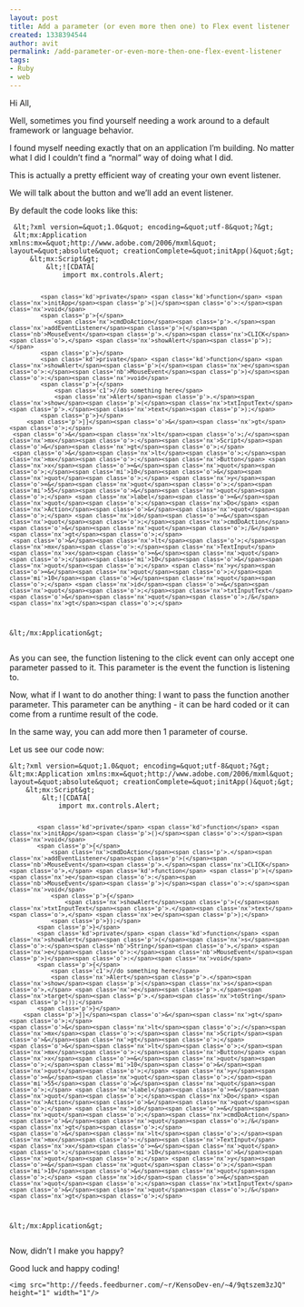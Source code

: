 ```yaml
---
layout: post
title: Add a parameter (or even more then one) to Flex event listener
created: 1338394544
author: avit
permalink: /add-parameter-or-even-more-then-one-flex-event-listener
tags:
- Ruby
- web
---
```

<p>Hi All,</p>

<p>Well, sometimes you find yourself needing a work around to a default framework or language behavior.</p>

<p>I found myself needing exactly that on an application I’m building. No matter what I did I couldn’t find a “normal” way of doing what I did.</p>

<p>This is actually a pretty efficient way of creating your own event listener.</p>

<p>We will talk about the button and we’ll add an event listener.</p>

<p>By default the code looks like this:</p>
<div class='highlight'><pre><code class='actionscript'> <span class='o'>&</span><span class='nx'>lt</span><span class='o'>;?</span><span class='nx'>xml</span> <span class='nx'>version</span><span class='o'>=&</span><span class='nx'>quot</span><span class='o'>;</span><span class='mf'>1.0</span><span class='o'>&</span><span class='nx'>quot</span><span class='o'>;</span> <span class='nx'>encoding</span><span class='o'>=&</span><span class='nx'>quot</span><span class='o'>;</span><span class='nx'>utf</span><span class='o'>-</span><span class='mi'>8</span><span class='o'>&</span><span class='nx'>quot</span><span class='o'>;?&</span><span class='nx'>gt</span><span class='o'>;</span>
 <span class='o'>&</span><span class='nx'>lt</span><span class='o'>;</span><span class='nx'>mx</span><span class='o'>:</span><span class='nx'>Application</span> <span class='nx'>xmlns</span><span class='o'>:</span><span class='nx'>mx</span><span class='o'>=&</span><span class='nx'>quot</span><span class='o'>;</span><span class='nx'>http</span><span class='o'>://</span><span class='nx'>www</span><span class='p'>.</span><span class='nx'>adobe</span><span class='p'>.</span><span class='nx'>com</span><span class='sr'>/2006/m</span><span class='nx'>xml</span><span class='o'>&</span><span class='nx'>quot</span><span class='o'>;</span> <span class='nx'>layout</span><span class='o'>=&</span><span class='nx'>quot</span><span class='o'>;</span><span class='nx'>absolute</span><span class='o'>&</span><span class='nx'>quot</span><span class='o'>;</span> <span class='nx'>creationComplete</span><span class='o'>=&</span><span class='nx'>quot</span><span class='o'>;</span><span class='nx'>initApp</span><span class='p'>()</span><span class='o'>&</span><span class='nx'>quot</span><span class='o'>;&</span><span class='nx'>gt</span><span class='o'>;</span>
     <span class='o'>&</span><span class='nx'>lt</span><span class='o'>;</span><span class='nx'>mx</span><span class='o'>:</span><span class='nx'>Script</span><span class='o'>&</span><span class='nx'>gt</span><span class='o'>;</span>
         <span class='o'>&</span><span class='nx'>lt</span><span class='o'>;!</span><span class='p'>[</span><span class='nx'>CDATA</span><span class='p'>[</span>
             <span class='kd'>import</span> <span class='nx'>mx</span><span class='p'>.</span><span class='nx'>controls</span><span class='p'>.</span><span class='nx'>Alert</span><span class='o'>;</span>

             <span class='kd'>private</span> <span class='kd'>function</span> <span class='nx'>initApp</span><span class='p'>()</span><span class='o'>:</span><span class='nx'>void</span>
             <span class='p'>{</span>
                 <span class='nx'>cmdDoAction</span><span class='p'>.</span><span class='nx'>addEventListener</span><span class='p'>(</span><span class='nb'>MouseEvent</span><span class='p'>.</span><span class='nx'>CLICK</span><span class='o'>,</span> <span class='nx'>showAlert</span><span class='p'>);</span>
             <span class='p'>}</span>
             <span class='kd'>private</span> <span class='kd'>function</span> <span class='nx'>showAlert</span><span class='p'>(</span><span class='nx'>e</span><span class='o'>:</span><span class='nb'>MouseEvent</span><span class='p'>)</span><span class='o'>:</span><span class='nx'>void</span>
             <span class='p'>{</span>
                 <span class='c1'>//do something here</span>
                 <span class='nx'>Alert</span><span class='p'>.</span><span class='nx'>show</span><span class='p'>(</span><span class='nx'>txtInputText</span><span class='p'>.</span><span class='nx'>text</span><span class='p'>);</span>
             <span class='p'>}</span>
         <span class='p'>]]</span><span class='o'>&</span><span class='nx'>gt</span><span class='o'>;</span>
     <span class='o'>&</span><span class='nx'>lt</span><span class='o'>;/</span><span class='nx'>mx</span><span class='o'>:</span><span class='nx'>Script</span><span class='o'>&</span><span class='nx'>gt</span><span class='o'>;</span>
     <span class='o'>&</span><span class='nx'>lt</span><span class='o'>;</span><span class='nx'>mx</span><span class='o'>:</span><span class='nx'>Button</span> <span class='nx'>x</span><span class='o'>=&</span><span class='nx'>quot</span><span class='o'>;</span><span class='mi'>10</span><span class='o'>&</span><span class='nx'>quot</span><span class='o'>;</span> <span class='nx'>y</span><span class='o'>=&</span><span class='nx'>quot</span><span class='o'>;</span><span class='mi'>55</span><span class='o'>&</span><span class='nx'>quot</span><span class='o'>;</span> <span class='nx'>label</span><span class='o'>=&</span><span class='nx'>quot</span><span class='o'>;</span><span class='nx'>Do</span> <span class='nx'>Action</span><span class='o'>&</span><span class='nx'>quot</span><span class='o'>;</span> <span class='nx'>id</span><span class='o'>=&</span><span class='nx'>quot</span><span class='o'>;</span><span class='nx'>cmdDoAction</span><span class='o'>&</span><span class='nx'>quot</span><span class='o'>;/&</span><span class='nx'>gt</span><span class='o'>;</span>
     <span class='o'>&</span><span class='nx'>lt</span><span class='o'>;</span><span class='nx'>mx</span><span class='o'>:</span><span class='nx'>TextInput</span> <span class='nx'>x</span><span class='o'>=&</span><span class='nx'>quot</span><span class='o'>;</span><span class='mi'>10</span><span class='o'>&</span><span class='nx'>quot</span><span class='o'>;</span> <span class='nx'>y</span><span class='o'>=&</span><span class='nx'>quot</span><span class='o'>;</span><span class='mi'>10</span><span class='o'>&</span><span class='nx'>quot</span><span class='o'>;</span> <span class='nx'>id</span><span class='o'>=&</span><span class='nx'>quot</span><span class='o'>;</span><span class='nx'>txtInputText</span><span class='o'>&</span><span class='nx'>quot</span><span class='o'>;/&</span><span class='nx'>gt</span><span class='o'>;</span>
 <span class='o'>&</span><span class='nx'>lt</span><span class='o'>;/</span><span class='nx'>mx</span><span class='o'>:</span><span class='nx'>Application</span><span class='o'>&</span><span class='nx'>gt</span><span class='o'>;</span>
</code></pre>
</div>
<p>As you can see, the function listening to the click event can only accept one parameter passed to it. This parameter is the event the function is listening to.</p>

<p>Now, what if I want to do another thing: I want to pass the function another parameter. This parameter can be anything - it can be hard coded or it can come from a runtime result of the code.</p>

<p>In the same way, you can add more then 1 parameter of course.</p>

<p>Let us see our code now:</p>
<div class='highlight'><pre><code class='actionscript'><span class='o'>&</span><span class='nx'>lt</span><span class='o'>;?</span><span class='nx'>xml</span> <span class='nx'>version</span><span class='o'>=&</span><span class='nx'>quot</span><span class='o'>;</span><span class='mf'>1.0</span><span class='o'>&</span><span class='nx'>quot</span><span class='o'>;</span> <span class='nx'>encoding</span><span class='o'>=&</span><span class='nx'>quot</span><span class='o'>;</span><span class='nx'>utf</span><span class='o'>-</span><span class='mi'>8</span><span class='o'>&</span><span class='nx'>quot</span><span class='o'>;?&</span><span class='nx'>gt</span><span class='o'>;</span>
<span class='o'>&</span><span class='nx'>lt</span><span class='o'>;</span><span class='nx'>mx</span><span class='o'>:</span><span class='nx'>Application</span> <span class='nx'>xmlns</span><span class='o'>:</span><span class='nx'>mx</span><span class='o'>=&</span><span class='nx'>quot</span><span class='o'>;</span><span class='nx'>http</span><span class='o'>://</span><span class='nx'>www</span><span class='p'>.</span><span class='nx'>adobe</span><span class='p'>.</span><span class='nx'>com</span><span class='sr'>/2006/m</span><span class='nx'>xml</span><span class='o'>&</span><span class='nx'>quot</span><span class='o'>;</span> <span class='nx'>layout</span><span class='o'>=&</span><span class='nx'>quot</span><span class='o'>;</span><span class='nx'>absolute</span><span class='o'>&</span><span class='nx'>quot</span><span class='o'>;</span> <span class='nx'>creationComplete</span><span class='o'>=&</span><span class='nx'>quot</span><span class='o'>;</span><span class='nx'>initApp</span><span class='p'>()</span><span class='o'>&</span><span class='nx'>quot</span><span class='o'>;&</span><span class='nx'>gt</span><span class='o'>;</span>
    <span class='o'>&</span><span class='nx'>lt</span><span class='o'>;</span><span class='nx'>mx</span><span class='o'>:</span><span class='nx'>Script</span><span class='o'>&</span><span class='nx'>gt</span><span class='o'>;</span>
        <span class='o'>&</span><span class='nx'>lt</span><span class='o'>;!</span><span class='p'>[</span><span class='nx'>CDATA</span><span class='p'>[</span>
            <span class='kd'>import</span> <span class='nx'>mx</span><span class='p'>.</span><span class='nx'>controls</span><span class='p'>.</span><span class='nx'>Alert</span><span class='o'>;</span>

            <span class='kd'>private</span> <span class='kd'>function</span> <span class='nx'>initApp</span><span class='p'>()</span><span class='o'>:</span><span class='nx'>void</span>
            <span class='p'>{</span>
                <span class='nx'>cmdDoAction</span><span class='p'>.</span><span class='nx'>addEventListener</span><span class='p'>(</span><span class='nb'>MouseEvent</span><span class='p'>.</span><span class='nx'>CLICK</span><span class='o'>,</span> <span class='kd'>function</span> <span class='p'>(</span><span class='nx'>e</span><span class='o'>:</span><span class='nb'>MouseEvent</span><span class='p'>)</span><span class='o'>:</span><span class='nx'>void</span>
                <span class='p'>{</span>
                    <span class='nx'>showAlert</span><span class='p'>(</span><span class='nx'>txtInputText</span><span class='p'>.</span><span class='nx'>text</span><span class='o'>,</span> <span class='nx'>e</span><span class='p'>);</span>
                <span class='p'>});</span>
            <span class='p'>}</span>
            <span class='kd'>private</span> <span class='kd'>function</span> <span class='nx'>showAlert</span><span class='p'>(</span><span class='nx'>s</span><span class='o'>:</span><span class='nb'>String</span><span class='o'>,</span> <span class='nx'>e</span><span class='o'>:</span><span class='nb'>MouseEvent</span><span class='p'>)</span><span class='o'>:</span><span class='nx'>void</span>
            <span class='p'>{</span>
                <span class='c1'>//do something here</span>
                <span class='nx'>Alert</span><span class='p'>.</span><span class='nx'>show</span><span class='p'>(</span><span class='nx'>s</span><span class='o'>,</span> <span class='nx'>e</span><span class='p'>.</span><span class='nx'>target</span><span class='p'>.</span><span class='nx'>toString</span><span class='p'>());</span>
            <span class='p'>}</span>
        <span class='p'>]]</span><span class='o'>&</span><span class='nx'>gt</span><span class='o'>;</span>
    <span class='o'>&</span><span class='nx'>lt</span><span class='o'>;/</span><span class='nx'>mx</span><span class='o'>:</span><span class='nx'>Script</span><span class='o'>&</span><span class='nx'>gt</span><span class='o'>;</span>
    <span class='o'>&</span><span class='nx'>lt</span><span class='o'>;</span><span class='nx'>mx</span><span class='o'>:</span><span class='nx'>Button</span> <span class='nx'>x</span><span class='o'>=&</span><span class='nx'>quot</span><span class='o'>;</span><span class='mi'>10</span><span class='o'>&</span><span class='nx'>quot</span><span class='o'>;</span> <span class='nx'>y</span><span class='o'>=&</span><span class='nx'>quot</span><span class='o'>;</span><span class='mi'>55</span><span class='o'>&</span><span class='nx'>quot</span><span class='o'>;</span> <span class='nx'>label</span><span class='o'>=&</span><span class='nx'>quot</span><span class='o'>;</span><span class='nx'>Do</span> <span class='nx'>Action</span><span class='o'>&</span><span class='nx'>quot</span><span class='o'>;</span> <span class='nx'>id</span><span class='o'>=&</span><span class='nx'>quot</span><span class='o'>;</span><span class='nx'>cmdDoAction</span><span class='o'>&</span><span class='nx'>quot</span><span class='o'>;/&</span><span class='nx'>gt</span><span class='o'>;</span>
    <span class='o'>&</span><span class='nx'>lt</span><span class='o'>;</span><span class='nx'>mx</span><span class='o'>:</span><span class='nx'>TextInput</span> <span class='nx'>x</span><span class='o'>=&</span><span class='nx'>quot</span><span class='o'>;</span><span class='mi'>10</span><span class='o'>&</span><span class='nx'>quot</span><span class='o'>;</span> <span class='nx'>y</span><span class='o'>=&</span><span class='nx'>quot</span><span class='o'>;</span><span class='mi'>10</span><span class='o'>&</span><span class='nx'>quot</span><span class='o'>;</span> <span class='nx'>id</span><span class='o'>=&</span><span class='nx'>quot</span><span class='o'>;</span><span class='nx'>txtInputText</span><span class='o'>&</span><span class='nx'>quot</span><span class='o'>;/&</span><span class='nx'>gt</span><span class='o'>;</span>
<span class='o'>&</span><span class='nx'>lt</span><span class='o'>;/</span><span class='nx'>mx</span><span class='o'>:</span><span class='nx'>Application</span><span class='o'>&</span><span class='nx'>gt</span><span class='o'>;</span>
</code></pre>
</div>
<p>Now, didn’t I make you happy?</p>

<p>Good luck and happy coding!</p>
      
    <img src="http://feeds.feedburner.com/~r/KensoDev-en/~4/9qtszem3zJQ" height="1" width="1"/>
